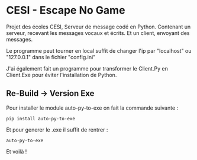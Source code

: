 # CESI - Escape No Game

Projet des écoles CESI, Serveur de message codé en Python.
Contenant un serveur, recevant les messages vocaux et écrits. 
Et un client, envoyant des messages.

Le programme peut tourner en local suffit de changer l'ip par "localhost" ou "127.0.0.1" dans le fichier "config.ini"

J'ai également fait un programme pour transformer le Client.Py en Client.Exe pour éviter l'installation de Python. 

## Re-Build -> Version Exe

Pour installer le module  auto-py-to-exe on fait la commande suivante :
```
pip install auto-py-to-exe
```
Et pour generer le .exe il suffit de rentrer : 
```
auto-py-to-exe
```

Et voilà !
